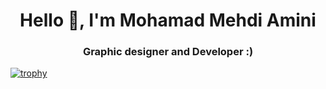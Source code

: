 <h1 align="center">Hello 👋, I'm Mohamad Mehdi Amini</h1>
<h3 align="center">Graphic designer and Developer :)</h3>

[![trophy](https://github-profile-trophy.vercel.app/?username=ryo-ma&theme=monokai)](https://github.com/ryo-ma/github-profile-trophy)
